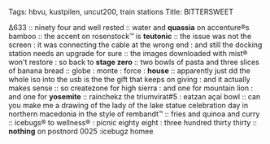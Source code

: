 Tags: hbvu, kustpilen, uncut200, train stations
Title: BITTERSWEET
  
Δ633 :: ninety four and well rested :: water and **quassia** on accenture®s bamboo :: the accent on rosenstock™ is **teutonic** :: the issue was not the screen : it was connecting the cable at the wrong end : and still the docking station needs an upgrade for sure :: the images downloaded with mist® won't restore : so back to **stage zero** :: two bowls of pasta and three slices of banana bread :: globe : monte :  force : **house** :: apparently just dd the whole iso into the usb is the the gift that keeps on giving : and it actually makes sense :: so createzone for high sierra : and one for mountain lion : and one for **yosemite** :: rainchekz the triumvirat#5 : eatzan açaí bowl :: can you make me a drawing of the lady of the lake statue celebration day in northern macedonia in the style of rembandt™ :: fries and quinoa and curry :: icebugs® to wellness® : picnic eighty eight : three hundred thirty thirty :: **nothing** on postnord 0025 :icebugz homee  
